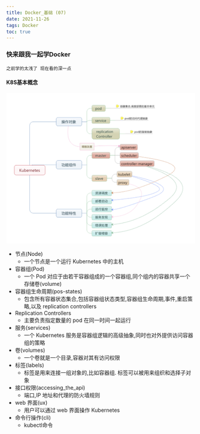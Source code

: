 ```yaml
---
title: Docker_基础 (07)
date: 2021-11-26
tags: Docker
toc: true
---
```


### 快来跟我一起学Docker
    之前学的太浅了 现在看的深一点

<!-- more -->

#### K8S基本概念

![K8S概览图](/img/20211126_1.png)

- 节点(Node)
    * 一个节点是一个运行 Kubernetes 中的主机
- 容器组(Pod)
    * 一个 Pod 对应于由若干容器组成的一个容器组,同个组内的容器共享一个存储卷(volume)
- 容器组生命周期(pos-states)
    * 包含所有容器状态集合,包括容器组状态类型,容器组生命周期,事件,重启策略,以及 replication  controllers
- Replication Controllers
    * 主要负责指定数量的 pod 在同一时间一起运行
- 服务(services)
    * 一个 Kubernetes 服务是容器组逻辑的高级抽象,同时也对外提供访问容器组的策略
- 卷(volumes)
    * 一个卷就是一个目录,容器对其有访问权限
- 标签(labels)
    * 标签是用来连接一组对象的,比如容器组. 标签可以被用来组织和选择子对象
- 接口权限(accessing_the_api)
    * 端口,IP 地址和代理的防火墙规则
- web 界面(ux)
    * 用户可以通过 web 界面操作 Kubernetes
- 命令行操作(cli)
    * kubectl命令

